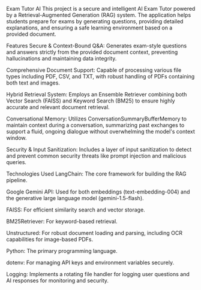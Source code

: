 Exam Tutor AI
This project is a secure and intelligent AI Exam Tutor powered by a Retrieval-Augmented Generation (RAG) system. The application helps students prepare for exams by generating questions, providing detailed explanations, and ensuring a safe learning environment based on a provided document.

Features
Secure & Context-Bound Q&A: Generates exam-style questions and answers strictly from the provided document context, preventing hallucinations and maintaining data integrity.

Comprehensive Document Support: Capable of processing various file types including PDF, CSV, and TXT, with robust handling of PDFs containing both text and images.

Hybrid Retrieval System: Employs an Ensemble Retriever combining both Vector Search (FAISS) and Keyword Search (BM25) to ensure highly accurate and relevant document retrieval.

Conversational Memory: Utilizes ConversationSummaryBufferMemory to maintain context during a conversation, summarizing past exchanges to support a fluid, ongoing dialogue without overwhelming the model's context window.

Security & Input Sanitization: Includes a layer of input sanitization to detect and prevent common security threats like prompt injection and malicious queries.

Technologies Used
LangChain: The core framework for building the RAG pipeline.

Google Gemini API: Used for both embeddings (text-embedding-004) and the generative large language model (gemini-1.5-flash).

FAISS: For efficient similarity search and vector storage.

BM25Retriever: For keyword-based retrieval.

Unstructured: For robust document loading and parsing, including OCR capabilities for image-based PDFs.

Python: The primary programming language.

dotenv: For managing API keys and environment variables securely.

Logging: Implements a rotating file handler for logging user questions and AI responses for monitoring and security.
